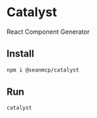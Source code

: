 # Catalyst

React Component Generator

## Install

```sh
npm i @seanmcp/catalyst
```

## Run

```sh
catalyst
```